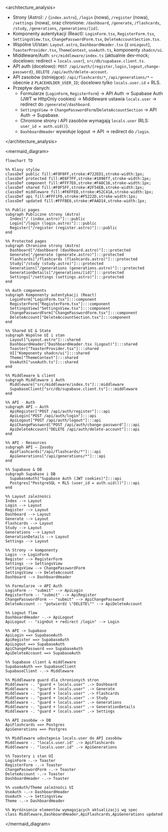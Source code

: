 <architecture_analysis>

- Strony (Astro): `/` (`index.astro`), `/login` (nowa), `/register` (nowa), `/settings` (nowa), oraz chronione: `/dashboard`, `/generate`, `/flashcards`, `/study`, `/generations`, `/generations/[id]`.
- Komponenty autentykacji (React): `LoginForm.tsx`, `RegisterForm.tsx`, `SettingsView.tsx`, `ChangePasswordForm.tsx`, `DeleteAccountSection.tsx`.
- Wspólne UI/stan: `Layout.astro`, `DashboardHeader.tsx` (z `onLogout`), `ToasterProvider.tsx`, `ThemeContext`, `useAuth.ts`, komponenty `shadcn/ui`.
- Middleware/Auth: `src/middleware/index.ts` (aktualnie dev-mock; docelowo: redirect + `locals.user`), `src/db/supabase.client.ts`.
- API auth (docelowo): `POST /api/auth/{register,login,logout,change-password}`, `DELETE /api/auth/delete-account`.
- API zasobów (istniejące): `/api/flashcards/*`, `/api/generations/*` – obecnie z `PLACEHOLDER_USER_ID`; docelowo tylko `locals.user.id` + RLS.
- Przepływ danych:
  - Formularze (`LoginForm`, `RegisterForm`) → API Auth → Supabase Auth (JWT w HttpOnly cookies) → Middleware ustawia `locals.user` → redirect do `/generate`/`/dashboard`.
  - `SettingsView` → `ChangePasswordForm`/`DeleteAccountSection` → API Auth → Supabase.
  - Chronione strony i API zasobów wymagają `locals.user` (RLS: `user_id = auth.uid()`).
  - `DashboardHeader` wywołuje logout → API → redirect do `/login`.

</architecture_analysis>

<mermaid_diagram>

```mermaid
flowchart TD

%% Klasy stylów
classDef public fill:#F9F0FF,stroke:#722ED1,stroke-width:1px;
classDef protected fill:#E6F7FF,stroke:#1890ff,stroke-width:1px;
classDef component fill:#FFF7E6,stroke:#FA8C16,stroke-width:1px;
classDef shared fill:#F0F5FF,stroke:#2F54EB,stroke-width:1px;
classDef middleware fill:#F6FFED,stroke:#52C41A,stroke-width:1px;
classDef api fill:#FFF1F0,stroke:#F5222D,stroke-width:1px;
classDef updated fill:#FFFBE6,stroke:#FAAD14,stroke-width:1px;

%% Public pages
subgraph Publiczne strony (Astro)
  Index["/ (index.astro)"]:::public
  Login["/login (login.astro)"]:::public
  Register["/register (register.astro)"]:::public
end

%% Protected pages
subgraph Chronione strony (Astro)
  Dashboard["/dashboard (dashboard.astro)"]:::protected
  Generate["/generate (generate.astro)"]:::protected
  Flashcards["/flashcards (flashcards.astro)"]:::protected
  Study["/study (study.astro)"]:::protected
  Generations["/generations (generations.astro)"]:::protected
  GenerationDetails["/generations/[id]"]:::protected
  Settings["/settings (settings.astro)"]:::protected
end

%% Auth components
subgraph Komponenty autentykacji (React)
  LoginForm["LoginForm.tsx"]:::component
  RegisterForm["RegisterForm.tsx"]:::component
  SettingsView["SettingsView.tsx"]:::component
  ChangePasswordForm["ChangePasswordForm.tsx"]:::component
  DeleteAccount["DeleteAccountSection.tsx"]:::component
end

%% Shared UI & State
subgraph Wspólne UI i stan
  Layout["Layout.astro"]:::shared
  DashboardHeader["DashboardHeader.tsx (Logout)"]:::shared
  Toaster["ToasterProvider.tsx"]:::shared
  UI["Komponenty shadcn/ui"]:::shared
  Theme["ThemeContext"]:::shared
  UseAuth["useAuth.ts"]:::shared
end

%% Middleware & client
subgraph Middleware i Auth
  Middleware["src/middleware/index.ts"]:::middleware
  SupabaseClient["src/db/supabase.client.ts"]:::middleware
end

%% API - Auth
subgraph API — Auth
  ApiRegister["POST /api/auth/register"]:::api
  ApiLogin["POST /api/auth/login"]:::api
  ApiLogout["POST /api/auth/logout"]:::api
  ApiChangePassword["POST /api/auth/change-password"]:::api
  ApiDeleteAccount["DELETE /api/auth/delete-account"]:::api
end

%% API - Resources
subgraph API — Zasoby
  ApiFlashcards["/api/flashcards/*"]:::api
  ApiGenerations["/api/generations/*"]:::api
end

%% Supabase & DB
subgraph Supabase i DB
  SupabaseAuth["Supabase Auth (JWT cookies)"]:::api
  Postgres["PostgreSQL + RLS (user_id = auth.uid())"]:::api
end

%% Layout zależności
Index --> Layout
Login --> Layout
Register --> Layout
Dashboard --> Layout
Generate --> Layout
Flashcards --> Layout
Study --> Layout
Generations --> Layout
GenerationDetails --> Layout
Settings --> Layout

%% Strony -> komponenty
Login --> LoginForm
Register --> RegisterForm
Settings --> SettingsView
SettingsView --> ChangePasswordForm
SettingsView --> DeleteAccount
Dashboard --> DashboardHeader

%% Formularze -> API Auth
LoginForm -- "submit" --> ApiLogin
RegisterForm -- "submit" --> ApiRegister
ChangePasswordForm -- "submit" --> ApiChangePassword
DeleteAccount -- "potwierdź \"DELETE\"" --> ApiDeleteAccount

%% Logout flow
DashboardHeader -.-> ApiLogout
ApiLogout -- "signOut + redirect /login" --> Login

%% API -> Supabase
ApiLogin ==> SupabaseAuth
ApiRegister ==> SupabaseAuth
ApiLogout ==> SupabaseAuth
ApiChangePassword ==> SupabaseAuth
ApiDeleteAccount ==> SupabaseAuth

%% Supabase client & middleware
SupabaseAuth ==> SupabaseClient
SupabaseClient -.-> Middleware

%% Middleware guard dla chronionych stron
Middleware -. "guard + locals.user" .-> Dashboard
Middleware -. "guard + locals.user" .-> Generate
Middleware -. "guard + locals.user" .-> Flashcards
Middleware -. "guard + locals.user" .-> Study
Middleware -. "guard + locals.user" .-> Generations
Middleware -. "guard + locals.user" .-> GenerationDetails
Middleware -. "guard + locals.user" .-> Settings

%% API zasobów -> DB
ApiFlashcards ==> Postgres
ApiGenerations ==> Postgres

%% Middleware udostępnia locals.user do API zasobów
Middleware -. "locals.user.id" .-> ApiFlashcards
Middleware -. "locals.user.id" .-> ApiGenerations

%% Toastery i stan UI
LoginForm -.-> Toaster
RegisterForm -.-> Toaster
ChangePasswordForm -.-> Toaster
DeleteAccount -.-> Toaster
DashboardHeader -.-> Toaster

%% useAuth/Theme zależności UI
UseAuth -.-> DashboardHeader
UseAuth -.-> SettingsView
Theme -.-> DashboardHeader

%% Wyróżnienie elementów wymagających aktualizacji wg spec
class Middleware,DashboardHeader,ApiFlashcards,ApiGenerations updated

```

</mermaid_diagram>
